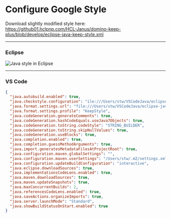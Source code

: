 # Configure Google Style

Download slightly modified style here:<br />
https://github01.hclpnp.com/HCL-Janus/domino-keep-plus/blob/develop/eclipse-java-keep-style.xml

---

### Eclipse

![Java style in Eclipse](slides/img/EclipseStyle.png)

---

### VS Code

```json
{
  "java.autobuild.enabled": true,
  "java.checkstyle.configuration": "ile:///Users/stw/VSCodeJava/eclipse-java-keep-style.xml",
  "java.format.settings.url": "file:///Users/stw/VSCodeJava/eclipse-java-keep-style.xml",
  "java.format.settings.profile": "KeepStyle",
  "java.codeGeneration.generateComments": true,
  "java.codeGeneration.hashCodeEquals.useJava7Objects": true,
  "java.codeGeneration.toString.codeStyle": "STRING_BUILDER",
  "java.codeGeneration.toString.skipNullValues": true,
  "java.codeGeneration.useBlocks": true,
  "java.completion.enabled": true,
  "java.completion.guessMethodArguments": true,
  "java.import.generatesMetadataFilesAtProjectRoot": true,
  "java.configuration.maven.globalSettings": "",
  "java.configuration.maven.userSettings": "/Users/stw/.m2/settings.xml",
  "java.configuration.updateBuildConfiguration": "interactive",
  "java.eclipse.downloadSources": true,
  "java.implementationsCodeLens.enabled": true,
  "java.maven.downloadSources": true,
  "java.maven.updateSnapshots": true,
  "java.maxConcurrentBuilds": 2,
  "java.referencesCodeLens.enabled": true,
  "java.saveActions.organizeImports": true,
  "java.server.launchMode": "Standard",
  "java.showBuildStatusOnStart.enabled": true
}
```
